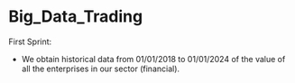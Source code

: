 # Big_Data_Trading

  First Sprint: 
  - We obtain historical data from 01/01/2018 to 01/01/2024 of the value of all the enterprises in our sector (financial).
  
